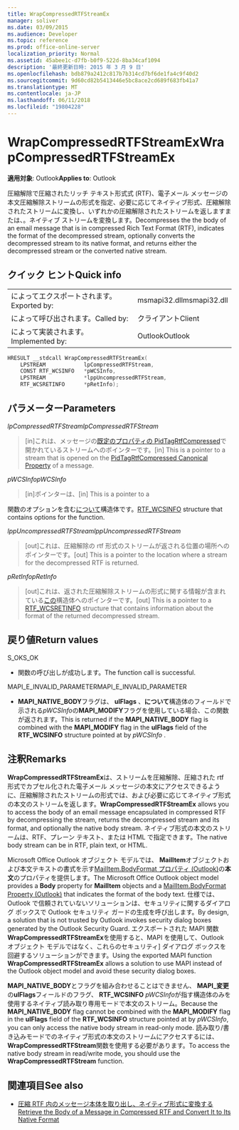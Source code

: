 ```yaml
---
title: WrapCompressedRTFStreamEx
manager: soliver
ms.date: 03/09/2015
ms.audience: Developer
ms.topic: reference
ms.prod: office-online-server
localization_priority: Normal
ms.assetid: 45abee1c-d7fb-b0f9-522d-8ba34caf1094
description: '最終更新日時: 2015 年 3 月 9 日'
ms.openlocfilehash: bdb879a2412c817b7b314cd7bf6de1fa4c9f40d2
ms.sourcegitcommit: 9d60cd82b5413446e5bc8ace2cd689f683fb41a7
ms.translationtype: MT
ms.contentlocale: ja-JP
ms.lasthandoff: 06/11/2018
ms.locfileid: "19804228"
---
```

# <a name="wrapcompressedrtfstreamex"></a><span data-ttu-id="b95b7-103">WrapCompressedRTFStreamEx</span><span class="sxs-lookup"><span data-stu-id="b95b7-103">WrapCompressedRTFStreamEx</span></span>

<span data-ttu-id="b95b7-104">**適用対象**: Outlook</span><span class="sxs-lookup"><span data-stu-id="b95b7-104">**Applies to**: Outlook</span></span> 
  
<span data-ttu-id="b95b7-105">圧縮解除で圧縮されたリッチ テキスト形式式 (RTF)、電子メール メッセージの本文圧縮解除ストリームの形式を指定、必要に応じてネイティブ形式、圧縮解除されたストリームに変換し、いずれかの圧縮解除されたストリームを返しますまたは、。ネイティブ ストリームを変換します。</span><span class="sxs-lookup"><span data-stu-id="b95b7-105">Decompresses the the body of an email message that is in compressed Rich Text Format (RTF), indicates the format of the decompressed stream, optionally converts the decompressed stream to its native format, and returns either the decompressed stream or the converted native stream.</span></span>
  
## <a name="quick-info"></a><span data-ttu-id="b95b7-106">クイック ヒント</span><span class="sxs-lookup"><span data-stu-id="b95b7-106">Quick info</span></span>

|||
|:-----|:-----|
|<span data-ttu-id="b95b7-107">によってエクスポートされます。</span><span class="sxs-lookup"><span data-stu-id="b95b7-107">Exported by:</span></span>  <br/> |<span data-ttu-id="b95b7-108">msmapi32.dll</span><span class="sxs-lookup"><span data-stu-id="b95b7-108">msmapi32.dll</span></span>  <br/> |
|<span data-ttu-id="b95b7-109">によって呼び出されます。</span><span class="sxs-lookup"><span data-stu-id="b95b7-109">Called by:</span></span>  <br/> |<span data-ttu-id="b95b7-110">クライアント</span><span class="sxs-lookup"><span data-stu-id="b95b7-110">Client</span></span>  <br/> |
|<span data-ttu-id="b95b7-111">によって実装されます。</span><span class="sxs-lookup"><span data-stu-id="b95b7-111">Implemented by:</span></span>  <br/> |<span data-ttu-id="b95b7-112">Outlook</span><span class="sxs-lookup"><span data-stu-id="b95b7-112">Outlook</span></span>  <br/> |
   
```cpp
HRESULT __stdcall WrapCompressedRTFStreamEx( 
    LPSTREAM            lpCompressedRTFStream, 
    CONST RTF_WCSINFO   *pWCSInfo, 
    LPSTREAM            *lppUncompressedRTFStream, 
    RTF_WCSRETINFO      *pRetInfo); 

```

## <a name="parameters"></a><span data-ttu-id="b95b7-113">パラメーター</span><span class="sxs-lookup"><span data-stu-id="b95b7-113">Parameters</span></span>

<span data-ttu-id="b95b7-114">_lpCompressedRTFStream_</span><span class="sxs-lookup"><span data-stu-id="b95b7-114">_lpCompressedRTFStream_</span></span>
  
> <span data-ttu-id="b95b7-115">[in]これは、メッセージの[既定のプロパティの PidTagRtfCompressed](pidtagrtfcompressed-canonical-property.md)で開かれているストリームへのポインターです。</span><span class="sxs-lookup"><span data-stu-id="b95b7-115">[in] This is a pointer to a stream that is opened on the [PidTagRtfCompressed Canonical Property](pidtagrtfcompressed-canonical-property.md) of a message.</span></span> 
    
<span data-ttu-id="b95b7-116">_pWCSInfo_</span><span class="sxs-lookup"><span data-stu-id="b95b7-116">_pWCSInfo_</span></span>
  
> <span data-ttu-id="b95b7-117">[in]ポインターは、</span><span class="sxs-lookup"><span data-stu-id="b95b7-117">[in] This is a pointer to a</span></span> 
    
   <span data-ttu-id="b95b7-118">関数のオプションを含む[について](rtf_wcsinfo.md)構造体です。</span><span class="sxs-lookup"><span data-stu-id="b95b7-118">[RTF_WCSINFO](rtf_wcsinfo.md) structure that contains options for the function.</span></span> 
    
<span data-ttu-id="b95b7-119">_lppUncompressedRTFStream_</span><span class="sxs-lookup"><span data-stu-id="b95b7-119">_lppUncompressedRTFStream_</span></span>
  
> <span data-ttu-id="b95b7-120">[out]これは、圧縮解除の rtf 形式のストリームが返される位置の場所へのポインターです。</span><span class="sxs-lookup"><span data-stu-id="b95b7-120">[out] This is a pointer to the location where a stream for the decompressed RTF is returned.</span></span> 
    
<span data-ttu-id="b95b7-121">_pRetInfo_</span><span class="sxs-lookup"><span data-stu-id="b95b7-121">_pRetInfo_</span></span>
  
> <span data-ttu-id="b95b7-122">[out]これは、返された圧縮解除ストリームの形式に関する情報が含まれている[この](rtf_wcsretinfo.md)構造体へのポインターです。</span><span class="sxs-lookup"><span data-stu-id="b95b7-122">[out] This is a pointer to a [RTF_WCSRETINFO](rtf_wcsretinfo.md) structure that contains information about the format of the returned decompressed stream.</span></span> 
    
## <a name="return-values"></a><span data-ttu-id="b95b7-123">戻り値</span><span class="sxs-lookup"><span data-stu-id="b95b7-123">Return values</span></span>

<span data-ttu-id="b95b7-124">S_OK</span><span class="sxs-lookup"><span data-stu-id="b95b7-124">S_OK</span></span> 
  
- <span data-ttu-id="b95b7-125">関数の呼び出しが成功します。</span><span class="sxs-lookup"><span data-stu-id="b95b7-125">The function call is successful.</span></span>
    
<span data-ttu-id="b95b7-126">MAPI_E_INVALID_PARAMETER</span><span class="sxs-lookup"><span data-stu-id="b95b7-126">MAPI_E_INVALID_PARAMETER</span></span> 
  
- <span data-ttu-id="b95b7-127">**MAPI_NATIVE_BODY**フラグは、 **ulFlags** 、**について**構造体のフィールドで示される*pWCSInfo*の**MAPI_MODIFY**フラグを使用している場合、この関数が返されます。</span><span class="sxs-lookup"><span data-stu-id="b95b7-127">This is returned if the **MAPI_NATIVE_BODY** flag is combined with the **MAPI_MODIFY** flag in the **ulFlags** field of the **RTF_WCSINFO** structure pointed at by  *pWCSInfo*  .</span></span> 
    
## <a name="remarks"></a><span data-ttu-id="b95b7-128">注釈</span><span class="sxs-lookup"><span data-stu-id="b95b7-128">Remarks</span></span>

<span data-ttu-id="b95b7-129">**WrapCompressedRTFStreamEx**は、ストリームを圧縮解除、圧縮された rtf 形式でカプセル化された電子メール メッセージの本文にアクセスできるように、圧縮解除されたストリームの形式では、および必要に応じてネイティブ形式の本文のストリームを返します。</span><span class="sxs-lookup"><span data-stu-id="b95b7-129">**WrapCompressedRTFStreamEx** allows you to access the body of an email message encapsulated in compressed RTF by decompressing the stream, returns the decompressed stream and its format, and optionally the native body stream.</span></span> <span data-ttu-id="b95b7-130">ネイティブ形式の本文のストリームは、RTF、プレーン テキスト、または HTML で指定できます。</span><span class="sxs-lookup"><span data-stu-id="b95b7-130">The native body stream can be in RTF, plain text, or HTML.</span></span> 
  
<span data-ttu-id="b95b7-131">Microsoft Office Outlook オブジェクト モデルでは、 **MailItem**オブジェクトおよび本文テキストの書式を示す[MailItem.BodyFormat プロパティ (Outlook)](http://msdn.microsoft.com/library/f635a0bc-20b7-206c-f558-a4ca2519670f%28Office.15%29.aspx)の**本文**のプロパティを提供します。</span><span class="sxs-lookup"><span data-stu-id="b95b7-131">The Microsoft Office Outlook object model provides a **Body** property for **MailItem** objects and a [MailItem.BodyFormat Property (Outlook)](http://msdn.microsoft.com/library/f635a0bc-20b7-206c-f558-a4ca2519670f%28Office.15%29.aspx) that indicates the format of the body text.</span></span> <span data-ttu-id="b95b7-132">仕様では、Outlook で信頼されていないソリューションは、セキュリティに関するダイアログ ボックスで Outlook セキュリティ ガードの生成を呼び出します。</span><span class="sxs-lookup"><span data-stu-id="b95b7-132">By design, a solution that is not trusted by Outlook invokes security dialog boxes generated by the Outlook Security Guard.</span></span> <span data-ttu-id="b95b7-133">エクスポートされた MAPI 関数**WrapCompressedRTFStreamEx**を使用すると、MAPI を使用して、Outlook オブジェクト モデルではなく、これらのセキュリティ] ダイアログ ボックスを回避するソリューションができます。</span><span class="sxs-lookup"><span data-stu-id="b95b7-133">Using the exported MAPI function **WrapCompressedRTFStreamEx** allows a solution to use MAPI instead of the Outlook object model and avoid these security dialog boxes.</span></span> 
  
<span data-ttu-id="b95b7-134">**MAPI\_NATIVE_BODY**とフラグを組み合わせることはできません、 **MAPI\_変更**の**ulFlags**フィールドのフラグ、 **RTF\_WCSINFO** *pWCSInfo*が指す構造体のみを使用するネイティブ読み取り専用モードで本文のストリーム。</span><span class="sxs-lookup"><span data-stu-id="b95b7-134">Because the **MAPI\_NATIVE_BODY** flag cannot be combined with the **MAPI\_MODIFY** flag in the **ulFlags** field of the **RTF\_WCSINFO** structure pointed at by *pWCSInfo*, you can only access the native body stream in read-only mode.</span></span> <span data-ttu-id="b95b7-135">読み取り/書き込みモードでのネイティブ形式の本文のストリームにアクセスするには、 **WrapCompressedRTFStream**関数を使用する必要があります。</span><span class="sxs-lookup"><span data-stu-id="b95b7-135">To access the native body stream in read/write mode, you should use the **WrapCompressedRTFStream** function.</span></span> 
  
## <a name="see-also"></a><span data-ttu-id="b95b7-136">関連項目</span><span class="sxs-lookup"><span data-stu-id="b95b7-136">See also</span></span>

- [<span data-ttu-id="b95b7-137">圧縮 RTF 内のメッセージ本体を取り出し、ネイティブ形式に変換する</span><span class="sxs-lookup"><span data-stu-id="b95b7-137">Retrieve the Body of a Message in Compressed RTF and Convert It to Its Native Format</span></span>](how-to-retrieve-the-body-of-a-message-in-compressed-rtf-and-convert.md)

